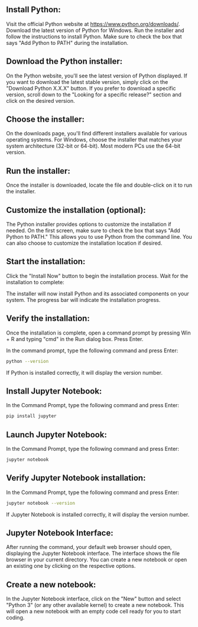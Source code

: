 

## Install Python:
Visit the official Python website at https://www.python.org/downloads/.
Download the latest version of Python for Windows.
Run the installer and follow the instructions to install Python. Make sure to check the box that says "Add Python to PATH" during the installation.

## Download the Python installer:
On the Python website, you'll see the latest version of Python displayed.
If you want to download the latest stable version, simply click on the "Download Python X.X.X" button.
If you prefer to download a specific version, scroll down to the "Looking for a specific release?" section and click on the desired version.

## Choose the installer:
On the downloads page, you'll find different installers available for various operating systems.
For Windows, choose the installer that matches your system architecture (32-bit or 64-bit). Most modern PCs use the 64-bit version.

## Run the installer:
Once the installer is downloaded, locate the file and double-click on it to run the installer.

## Customize the installation (optional):
The Python installer provides options to customize the installation if needed.
On the first screen, make sure to check the box that says "Add Python to PATH." This allows you to use Python from the command line.
You can also choose to customize the installation location if desired.

## Start the installation:
Click the "Install Now" button to begin the installation process.
Wait for the installation to complete:

The installer will now install Python and its associated components on your system.
The progress bar will indicate the installation progress.

## Verify the installation:
Once the installation is complete, open a command prompt by pressing Win + R and typing "cmd" in the Run dialog box. Press Enter.

In the command prompt, type the following command and press Enter:
```bash
python --version
```
If Python is installed correctly, it will display the version number.

## Install Jupyter Notebook:
In the Command Prompt, type the following command and press Enter:
```bash
pip install jupyter
```

## Launch Jupyter Notebook:
In the Command Prompt, type the following command and press Enter:
```bash
jupyter notebook
```

## Verify Jupyter Notebook installation:
In the Command Prompt, type the following command and press Enter:
```bash
jupyter notebook --version
```
If Jupyter Notebook is installed correctly, it will display the version number.

## Jupyter Notebook Interface:
After running the command, your default web browser should open, displaying the Jupyter Notebook interface.
The interface shows the file browser in your current directory.
You can create a new notebook or open an existing one by clicking on the respective options.

## Create a new notebook:
In the Jupyter Notebook interface, click on the "New" button and select "Python 3" (or any other available kernel) to create a new notebook.
This will open a new notebook with an empty code cell ready for you to start coding.



